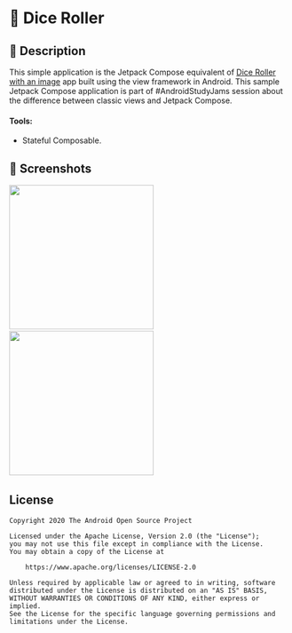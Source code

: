 # 🎲 Dice Roller

## :scroll: Description
This simple application is the Jetpack Compose equivalent of [Dice Roller with an image](https://github.com/google-developer-training/android-basics-kotlin-dice-roller-with-images-app-solution/tree/master) app built using the view framework in Android.
This sample Jetpack Compose application is part of #AndroidStudyJams session about the difference between classic views and Jetpack Compose.

#### Tools:
* Stateful Composable.

## :camera_flash: Screenshots
<img src="/results/screenshot_1.png" width="260">&emsp;<img src="/results/screenshot_2.png" width="260">&emsp;

## License

```
Copyright 2020 The Android Open Source Project

Licensed under the Apache License, Version 2.0 (the "License");
you may not use this file except in compliance with the License.
You may obtain a copy of the License at

    https://www.apache.org/licenses/LICENSE-2.0

Unless required by applicable law or agreed to in writing, software
distributed under the License is distributed on an "AS IS" BASIS,
WITHOUT WARRANTIES OR CONDITIONS OF ANY KIND, either express or implied.
See the License for the specific language governing permissions and
limitations under the License.
```
